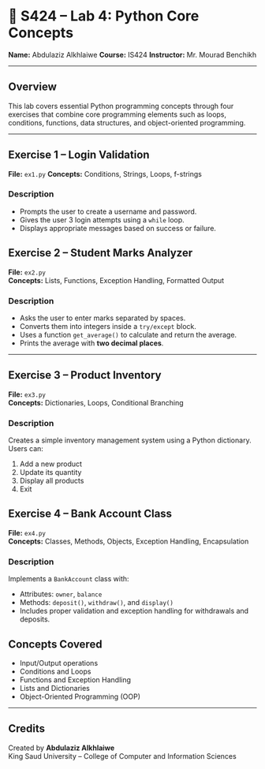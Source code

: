 # 🐍 S424 – Lab 4: Python Core Concepts

**Name:** Abdulaziz Alkhlaiwe
**Course:** IS424
**Instructor:** Mr. Mourad Benchikh

---

## Overview
This lab covers essential Python programming concepts through four exercises that combine core programming elements such as loops, conditions, functions, data structures, and object-oriented programming.

---

## Exercise 1 – Login Validation
**File:** `ex1.py`
**Concepts:** Conditions, Strings, Loops, f-strings

### Description
- Prompts the user to create a username and password.  
- Gives the user 3 login attempts using a `while` loop.  
- Displays appropriate messages based on success or failure.

## Exercise 2 – Student Marks Analyzer
**File:** `ex2.py`  
**Concepts:** Lists, Functions, Exception Handling, Formatted Output

### Description
- Asks the user to enter marks separated by spaces.  
- Converts them into integers inside a `try/except` block.  
- Uses a function `get_average()` to calculate and return the average.  
- Prints the average with **two decimal places**.

---

## Exercise 3 – Product Inventory
**File:** `ex3.py`  
**Concepts:** Dictionaries, Loops, Conditional Branching

### Description
Creates a simple inventory management system using a Python dictionary.  
Users can:
1. Add a new product  
2. Update its quantity  
3. Display all products  
4. Exit

## Exercise 4 – Bank Account Class
**File:** `ex4.py`  
**Concepts:** Classes, Methods, Objects, Exception Handling, Encapsulation

### Description
Implements a `BankAccount` class with:
- Attributes: `owner`, `balance`
- Methods: `deposit()`, `withdraw()`, and `display()`
- Includes proper validation and exception handling for withdrawals and deposits.

## Concepts Covered
- Input/Output operations  
- Conditions and Loops  
- Functions and Exception Handling  
- Lists and Dictionaries  
- Object-Oriented Programming (OOP)  

---

## Credits
Created by **Abdulaziz Alkhlaiwe**  
King Saud University – College of Computer and Information Sciences